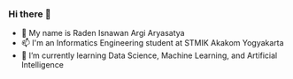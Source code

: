 ### Hi there 👋
- 🔭 My name is Raden Isnawan Argi Aryasatya
- 📫 I'm an Informatics Engineering student at STMIK Akakom Yogyakarta
- 🌱 I’m currently learning Data Science, Machine Learning, and Artificial Intelligence
